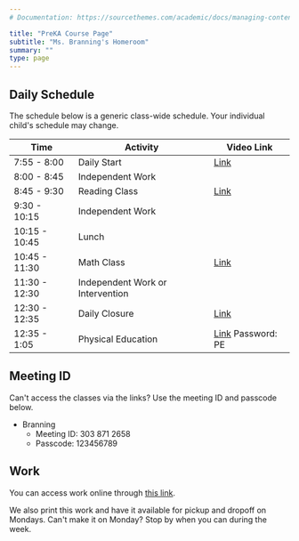 ```yaml
---
# Documentation: https://sourcethemes.com/academic/docs/managing-content/

title: "PreKA Course Page"
subtitle: "Ms. Branning's Homeroom"
summary: ""
type: page
---
```


## Daily Schedule

The schedule below is a generic class-wide schedule. Your individual
child's schedule may change.

Time|Activity|Video Link
---|---|---
7:55 - 8:00|Daily Start|[Link](https://us04web.zoom.us/j/3038712658?pwd=ajJvQnZnL3pnU2hWNEJUN3p2bDVQUT09)
8:00 - 8:45|Independent Work|
8:45 - 9:30|Reading Class|[Link](https://us04web.zoom.us/j/3038712658?pwd=ajJvQnZnL3pnU2hWNEJUN3p2bDVQUT09)
9:30 - 10:15|Independent Work|
10:15 - 10:45|Lunch|
10:45 - 11:30|Math Class|[Link](https://us04web.zoom.us/j/3038712658?pwd=ajJvQnZnL3pnU2hWNEJUN3p2bDVQUT09)
11:30 - 12:30|Independent Work or Intervention|
12:30 - 12:35|Daily Closure|[Link](https://us04web.zoom.us/j/3038712658?pwd=ajJvQnZnL3pnU2hWNEJUN3p2bDVQUT09)
12:35 - 1:05|Physical Education|[Link](https://us04web.zoom.us/j/2014753721) Password: PE

## Meeting ID

Can't access the classes via the links? Use the meeting ID and passcode
below.

- Branning
  - Meeting ID: 303 871 2658
  - Passcode: 123456789

## Work

You can access work online through
[this link](https://drive.google.com/drive/folders/1EvuJL3gjt9MVCNK6tkQHbhHYFl9Rh6jB?usp=sharing).

We also print this work
and have it available for pickup and dropoff on Mondays. Can't make it
on Monday? Stop by when you can during the week.


